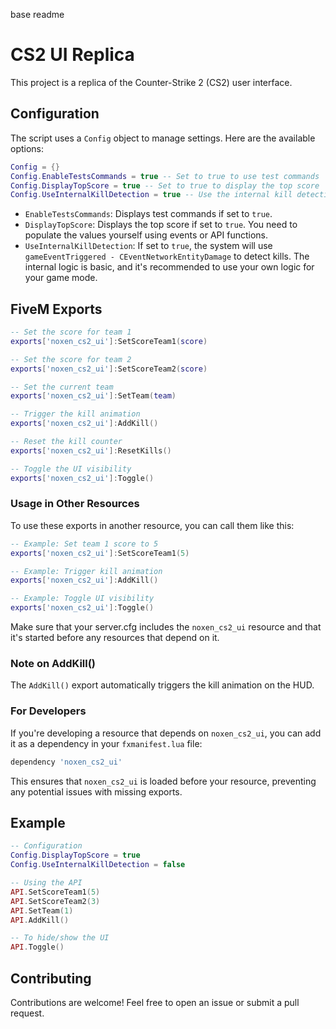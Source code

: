 base readme
# CS2 UI Replica

This project is a replica of the Counter-Strike 2 (CS2) user interface.

## Configuration

The script uses a `Config` object to manage settings. Here are the available options:

```lua
Config = {}
Config.EnableTestsCommands = true -- Set to true to use test commands
Config.DisplayTopScore = true -- Set to true to display the top score
Config.UseInternalKillDetection = true -- Use the internal kill detection system
```

- `EnableTestsCommands`: Displays test commands if set to `true`.
- `DisplayTopScore`: Displays the top score if set to `true`. You need to populate the values yourself using events or API functions.
- `UseInternalKillDetection`: If set to `true`, the system will use `gameEventTriggered - CEventNetworkEntityDamage` to detect kills. The internal logic is basic, and it's recommended to use your own logic for your game mode.

## FiveM Exports

```lua
-- Set the score for team 1
exports['noxen_cs2_ui']:SetScoreTeam1(score)

-- Set the score for team 2
exports['noxen_cs2_ui']:SetScoreTeam2(score)

-- Set the current team
exports['noxen_cs2_ui']:SetTeam(team)

-- Trigger the kill animation
exports['noxen_cs2_ui']:AddKill()

-- Reset the kill counter
exports['noxen_cs2_ui']:ResetKills()

-- Toggle the UI visibility
exports['noxen_cs2_ui']:Toggle()
```

### Usage in Other Resources

To use these exports in another resource, you can call them like this:

```lua
-- Example: Set team 1 score to 5
exports['noxen_cs2_ui']:SetScoreTeam1(5)

-- Example: Trigger kill animation
exports['noxen_cs2_ui']:AddKill()

-- Example: Toggle UI visibility
exports['noxen_cs2_ui']:Toggle()
```

Make sure that your server.cfg includes the `noxen_cs2_ui` resource and that it's started before any resources that depend on it.

### Note on AddKill()

The `AddKill()` export automatically triggers the kill animation on the HUD.

### For Developers

If you're developing a resource that depends on `noxen_cs2_ui`, you can add it as a dependency in your `fxmanifest.lua` file:

```lua
dependency 'noxen_cs2_ui'
```

This ensures that `noxen_cs2_ui` is loaded before your resource, preventing any potential issues with missing exports.


## Example

```lua
-- Configuration
Config.DisplayTopScore = true
Config.UseInternalKillDetection = false

-- Using the API
API.SetScoreTeam1(5)
API.SetScoreTeam2(3)
API.SetTeam(1)
API.AddKill()

-- To hide/show the UI
API.Toggle()
```

## Contributing

Contributions are welcome! Feel free to open an issue or submit a pull request.